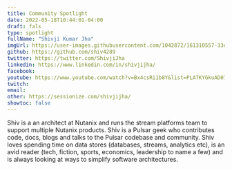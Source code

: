 ```yaml
---
title: Community Spotlight
date: 2022-05-18T10:44:01-04:00
draft: fals
type: spotlight
fullName: "Shivji Kumar Jha"
imgUrl: https://user-images.githubusercontent.com/1042872/161310557-33e1a92f-3264-4478-b500-508c874236d1.jpeg
github: https://github.com/shiv4289
twitter: https://twitter.com/ShivjiJha
linkedin: https://www.linkedin.com/in/shivjijha/
facebook:
youtube: https://www.youtube.com/watch?v=Bx4csRi1b8Y&list=PLA7KYGkuAD071myyg4X5ShsDHsOaIpHOq
twitch:
email:
other: https://sessionize.com/shivjijha/
showtoc: false
---
```


Shiv is a an architect at Nutanix and runs the stream platforms team to support multiple Nutanix products. Shiv is a Pulsar geek who contributes code, docs, blogs and talks to the Pulsar codebase and community. Shiv loves spending time on data stores (databases, streams, analytics etc), is an avid reader (tech, fiction, sports, economics, leadership to name a few) and is always looking at ways to simplify software architectures.
